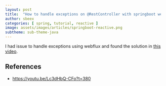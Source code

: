 ```yaml
---
layout: post
title:  "How to handle exceptions on @RestController with springboot webflux when the underservice return a Mono.error()"
author: sbeex
categories: [ spring, tutorial, reactive ]
image: assets/images/articles/springboot-reactive.png
subtheme: sub-theme-java
---
```

I had issue to handle exceptions using webflux and found the solution in [this video](https://youtu.be/Lc3dHbQ-CFo?t=380).

## References
* https://youtu.be/Lc3dHbQ-CFo?t=380